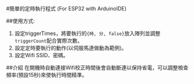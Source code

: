 #簡單的定時執行程式 (For ESP32 with ArduinoIDE)

##使用方式:
1. 設定triggerTimes，將要執行的```{時, 分, false}```放入陣列並調整```triggerCount```配合實際次數。
2. 設定定時要執行的動作(以伺服馬達做動為範例)。
3. 設定Wifi SSID、密碼。

##介紹
在開機時自動連接Wifi校正時間後會自動斷連以保持省電，可以調整檢查頻率(預設15秒)來使執行時間精準。